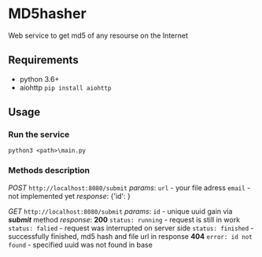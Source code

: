 # MD5hasher
Web service to get md5 of any resourse on the Internet

## Requirements
* python 3.6+
* aiohttp
`pip install aiohttp`

## Usage
### Run the service
`python3 <path>\main.py`
### Methods description
*POST* `http://localhost:8080/submit`
*params*:
`url` - your file adress
`email` - not implemented yet
*response*:
{'id': <unique uuid>}

*GET* `http://localhost:8080/submit`
*params*:
`id` - unique uuid gain via __*submit*__ method
*response*:
__200__
`status: running` - request is still in work
`status: falied` - request was interrupted on server side
`status: finished` - successfully finished, md5 hash and file url in response
__404__
`error: id not found` - specified uuid was not found in base





